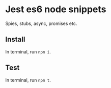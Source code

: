 # Jest es6 node snippets

Spies, stubs, async, promises etc.

## Install

In terminal, run `npm i`.

## Test

In terminal, run `npm t`.